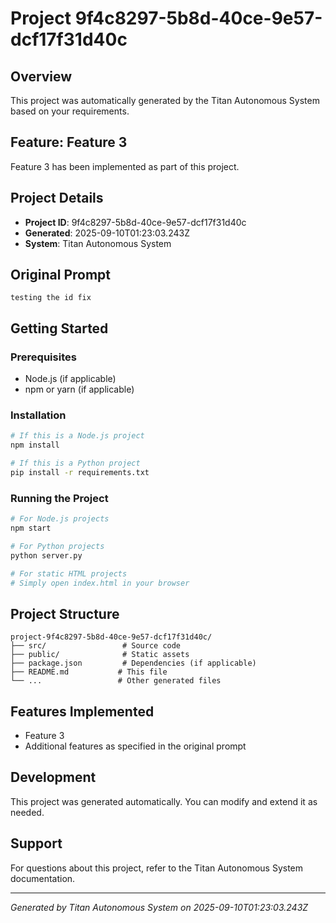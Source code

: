 # Project 9f4c8297-5b8d-40ce-9e57-dcf17f31d40c

## Overview
This project was automatically generated by the Titan Autonomous System based on your requirements.

## Feature: Feature 3
Feature 3 has been implemented as part of this project.

## Project Details
- **Project ID**: 9f4c8297-5b8d-40ce-9e57-dcf17f31d40c
- **Generated**: 2025-09-10T01:23:03.243Z
- **System**: Titan Autonomous System

## Original Prompt
```
testing the id fix
```

## Getting Started

### Prerequisites
- Node.js (if applicable)
- npm or yarn (if applicable)

### Installation
```bash
# If this is a Node.js project
npm install

# If this is a Python project
pip install -r requirements.txt
```

### Running the Project
```bash
# For Node.js projects
npm start

# For Python projects
python server.py

# For static HTML projects
# Simply open index.html in your browser
```

## Project Structure
```
project-9f4c8297-5b8d-40ce-9e57-dcf17f31d40c/
├── src/                 # Source code
├── public/              # Static assets
├── package.json         # Dependencies (if applicable)
├── README.md           # This file
└── ...                 # Other generated files
```

## Features Implemented
- Feature 3
- Additional features as specified in the original prompt

## Development
This project was generated automatically. You can modify and extend it as needed.

## Support
For questions about this project, refer to the Titan Autonomous System documentation.

---
*Generated by Titan Autonomous System on 2025-09-10T01:23:03.243Z*